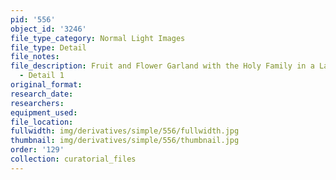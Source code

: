 ```yaml
---
pid: '556'
object_id: '3246'
file_type_category: Normal Light Images
file_type: Detail
file_notes:
file_description: Fruit and Flower Garland with the Holy Family in a Landscape (Munich)
  - Detail 1
original_format:
research_date:
researchers:
equipment_used:
file_location:
fullwidth: img/derivatives/simple/556/fullwidth.jpg
thumbnail: img/derivatives/simple/556/thumbnail.jpg
order: '129'
collection: curatorial_files
---
```


